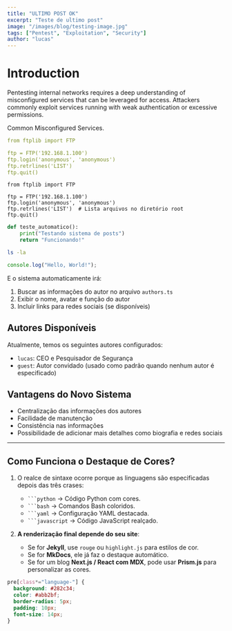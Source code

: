 ```yaml
---
title: "ULTIMO POST OK"
excerpt: "Teste de ultimo post"
image: "/images/blog/testing-image.jpg"
tags: ["Pentest", "Exploitation", "Security"]
author: "lucas"
---
```


# Introduction

Pentesting internal networks requires a deep understanding of misconfigured services that can be leveraged for access. Attackers commonly exploit services running with weak authentication or excessive permissions.

Common Misconfigured Services.

```yaml
from ftplib import FTP

ftp = FTP('192.168.1.100')
ftp.login('anonymous', 'anonymous')
ftp.retrlines('LIST')
ftp.quit()
```

```
from ftplib import FTP

ftp = FTP('192.168.1.100')
ftp.login('anonymous', 'anonymous')
ftp.retrlines('LIST')  # Lista arquivos no diretório root
ftp.quit()

```

```python
def teste_automatico():
    print("Testando sistema de posts")
    return "Funcionando!"
```

```bash
ls -la
```

```javascript
console.log("Hello, World!");
```

E o sistema automaticamente irá:

1. Buscar as informações do autor no arquivo `authors.ts`
2. Exibir o nome, avatar e função do autor
3. Incluir links para redes sociais (se disponíveis)

## Autores Disponíveis

Atualmente, temos os seguintes autores configurados:

- `lucas`: CEO e Pesquisador de Segurança
- `guest`: Autor convidado (usado como padrão quando nenhum autor é especificado)

## Vantagens do Novo Sistema

- Centralização das informações dos autores
- Facilidade de manutenção
- Consistência nas informações
- Possibilidade de adicionar mais detalhes como biografia e redes sociais

---

## **Como Funciona o Destaque de Cores?**

1. O realce de sintaxe ocorre porque as linguagens são especificadas depois das três crases:

   - ` ```python ` → Código Python com cores.
   - ` ```bash ` → Comandos Bash coloridos.
   - ` ```yaml ` → Configuração YAML destacada.
   - ` ```javascript ` → Código JavaScript realçado.

2. **A renderização final depende do seu site**:
   - Se for **Jekyll**, use `rouge` ou `highlight.js` para estilos de cor.
   - Se for **MkDocs**, ele já faz o destaque automático.
   - Se for um blog **Next.js / React com MDX**, pode usar **Prism.js** para personalizar as cores.

```css
pre[class*="language-"] {
  background: #282c34;
  color: #abb2bf;
  border-radius: 5px;
  padding: 10px;
  font-size: 14px;
}
```
